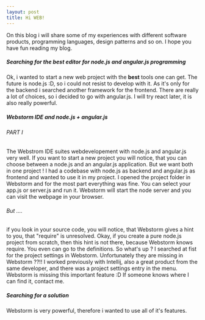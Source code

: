 ```yaml
---
layout: post
title: Hi WEB!
---
```


On this blog i will share some of my experiences with different software products, programming languages, design patterns and so on. I hope you have fun reading my blog.

##### Searching for the best editor for node.js and angular.js programming
Ok, i wanted to start a new web project with the **best** tools one can get. The future is node.js :D, so i could not resist to develop with it. As it's only for the backend i searched another framework for the frontend. There are really a lot of choices, so i decided to go with angular.js. I will try react later, it is also really powerful.

##### Webstorm IDE and node.js + angular.js 
###### PART I
The Webstrom IDE suites webdevelopement with node.js and angular.js very well. If you want to start a new project you will notice, that you can choose between a node.js and an angular.js application. But we want both in one project !
I had a codebase with node.js as backend and angular.js as frontend and wanted to use it in my project. I opened the project folder in Webstorm and for the most part everything was fine. You can select your app.js or server.js and run it. Webstorm will start the node server and you can visit the webpage in your browser. 

###### But ....
if you look in your source code, you will notice, that Webstorm gives a hint to you, that "require" is unresolved.
Okay, if you create a pure node.js project from scratch, then this hint is not there, because Webstorm knows require. You even can go to the definitions. So what's up ? I searched at fist for the project settings in Webstorm. Unfortunately they are missing in Webstorm ??!! I worked previously with Intellij, also a great product from the same developer, and there was a project settings entry in the menu. Webstorm is missing this important feature :D If someone knows where I can find it, contact me.

##### Searching for a solution
Webstorm is very powerful, therefore i wanted to use all of it's features. 
